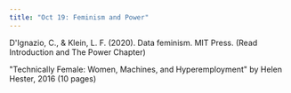 ```yaml
---
title: "Oct 19: Feminism and Power"
---
```



D'Ignazio, C., & Klein, L. F. (2020). Data feminism. MIT Press. (Read Introduction and The Power Chapter)

"Technically Female: Women, Machines, and Hyperemployment" by Helen Hester, 2016 (10 pages)
